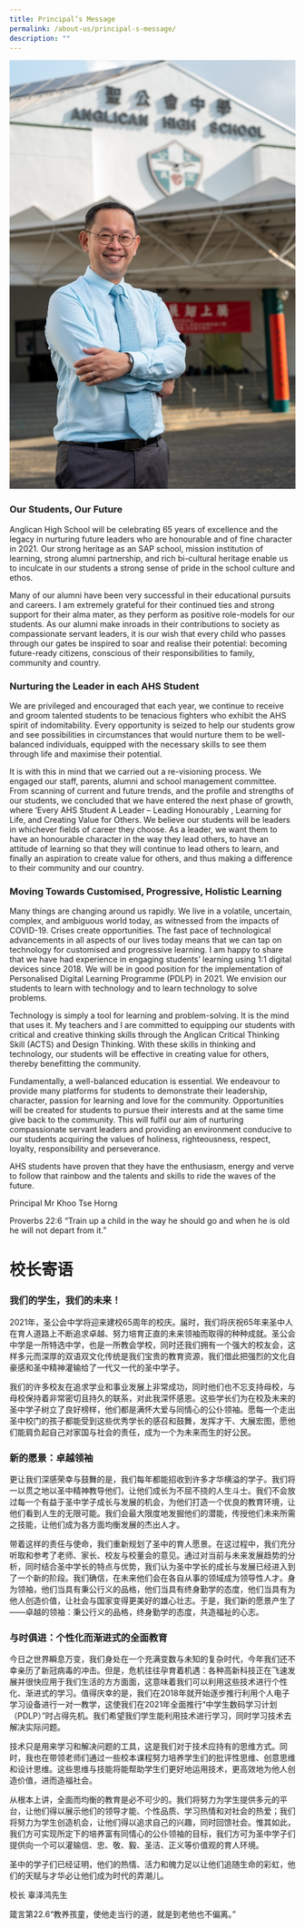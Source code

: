 ```yaml
---
title: Principal’s Message
permalink: /about-us/principal-s-message/
description: ""
---
```




![Principal](/images/About%20us/Principal_Mr_Khoo.jpg)



### Our Students, Our Future
Anglican High School will be celebrating 65 years of excellence and the legacy in nurturing future leaders who are honourable and of fine character in 2021. Our strong heritage as an SAP school, mission institution of learning, strong alumni partnership, and rich bi-cultural heritage enable us to inculcate in our students a strong sense of pride in the school culture and ethos.

Many of our alumni have been very successful in their educational pursuits and careers.  I am extremely grateful for their continued ties and strong support for their alma mater, as they perform as positive role-models for our students. As our alumni make inroads in their contributions to society as compassionate servant leaders, it is our wish that every child who passes through our gates be inspired to soar and realise their potential: becoming future-ready citizens, conscious of their responsibilities to family, community and country.

### Nurturing the Leader in each AHS Student
We are privileged and encouraged that each year, we continue to receive and groom talented students to be tenacious fighters who exhibit the AHS spirit of indomitability. Every opportunity is seized to help our students grow and see possibilities in circumstances that would nurture them to be well-balanced individuals, equipped with the necessary skills to see them through life and maximise their potential.

It is with this in mind that we carried out a re-visioning process. We engaged our staff, parents, alumni and school management committee.  From scanning of current and future trends, and the profile and strengths of our students, we concluded that we have entered the next phase of growth, where ‘Every AHS Student A Leader – Leading Honourably , Learning for Life, and Creating Value for Others.  We believe our students will be leaders in whichever fields of career they choose.  As a leader, we want them to have an honourable character in the way they lead others, to have an attitude of learning so that they will continue to lead others to learn, and finally an aspiration to create value for others, and thus making a difference to their community and our country.

### Moving Towards Customised, Progressive, Holistic Learning
Many things are changing around us rapidly. We live in a volatile, uncertain, complex, and ambiguous world today, as witnessed from the impacts of COVID-19.  Crises create opportunities.  The fast pace of technological advancements in all aspects of our lives today means that we can tap on technology for customised and progressive learning. I am happy to share that we have had experience in engaging students’ learning using 1:1 digital devices since 2018.  We will be in good position for the implementation of Personalised Digital Learning Programme (PDLP) in 2021.  We envision our students to learn with technology and to learn technology to solve problems.

Technology is simply a tool for learning and problem-solving.  It is the mind that uses it.  My teachers and I are committed to equipping our students with critical and creative thinking skills through the Anglican Critical Thinking Skill (ACTS) and Design Thinking.  With these skills in thinking and technology, our students will be effective in creating value for others, thereby benefitting the community.  

Fundamentally, a well-balanced education is essential.  We endeavour to provide many platforms for students to demonstrate their leadership, character, passion for learning and love for the community. Opportunities will be created for students to pursue their interests and at the same time give back to the community. This will fulfil our aim of nurturing compassionate servant leaders and providing an environment conducive to our students acquiring the values of holiness, righteousness, respect, loyalty, responsibility and perseverance.

AHS students have proven that they have the enthusiasm, energy and verve to follow that rainbow and the talents and skills to ride the waves of the future.

Principal
Mr Khoo Tse Horng

Proverbs 22:6 “Train up a child in the way he should go and when he is old he will not depart from it.”



# 校长寄语
### 我们的学生，我们的未来！
2021年，圣公会中学将迎来建校65周年的校庆。届时，我们将庆祝65年来圣中人在育人道路上不断追求卓越、努力培育正直的未来领袖而取得的种种成就。圣公会中学是一所特选中学，也是一所教会学校，同时还我们拥有一个强大的校友会，这样多元而深厚的双语双文化传统是我们宝贵的教育资源，我们借此把强烈的文化自豪感和圣中精神灌输给了一代又一代的圣中学子。

我们的许多校友在追求学业和事业发展上非常成功，同时他们也不忘支持母校，与母校保持着非常密切且持久的联系，对此我深怀感恩。这些学长们为在校及未来的圣中学子树立了良好榜样，他们都是满怀大爱与同情心的公仆领袖。愿每一个走出圣中校门的孩子都能受到这些优秀学长的感召和鼓舞，发挥才干、大展宏图，愿他们能肩负起自己对家国与社会的责任，成为一个为未来而生的好公民。

### 新的愿景：卓越领袖
更让我们深感荣幸与鼓舞的是，我们每年都能招收到许多才华横溢的学子。我们将一以贯之地以圣中精神教导他们，让他们成长为不屈不挠的人生斗士。我们不会放过每一个有益于圣中学子成长与发展的机会，为他们打造一个优良的教育环境，让他们看到人生的无限可能。我们会最大限度地发掘他们的潜能，传授他们未来所需之技能，让他们成为各方面均衡发展的杰出人才。

带着这样的责任与使命，我们重新规划了圣中的育人愿景。在这过程中，我们充分听取和参考了老师、家长、校友与校董会的意见。通过对当前与未来发展趋势的分析，同时结合圣中学长的特点与优势，我们认为圣中学长的成长与发展已经进入到了一个新的阶段。我们确信，在未来他们会在各自从事的领域成为领导性人才。身为领袖，他们当具有秉公行义的品格，他们当具有终身勤学的态度，他们当具有为他人创造价值，让社会与国家变得更美好的雄心壮志。于是，我们新的愿景产生了——卓越的领袖：秉公行义的品格，终身勤学的态度，共造福祉的心志。

### 与时俱进：个性化而渐进式的全面教育
今日之世界瞬息万变，我们身处在一个充满变数与未知的复杂时代，今年我们还不幸亲历了新冠病毒的冲击。但是，危机往往孕育着机遇：各种高新科技正在飞速发展并很快应用于我们生活的方方面面，这意味着我们可以利用这些技术进行个性化、渐进式的学习。值得庆幸的是，我们在2018年就开始逐步推行利用个人电子学习设备进行一对一教学，这使我们在2021年全面推行“中学生数码学习计划（PDLP）”时占得先机。我们希望我们学生能利用技术进行学习，同时学习技术去解决实际问题。

技术只是用来学习和解决问题的工具，这是我们对于技术应持有的思维方式。同时，我也在带领老师们通过一些校本课程努力培养学生们的批评性思维、创意思维和设计思维。这些思维与技能将能帮助学生们更好地运用技术，更高效地为他人创造价值，进而造福社会。

从根本上讲，全面而均衡的教育是必不可少的。我们将努力为学生提供多元的平台，让他们得以展示他们的领导才能、个性品质、学习热情和对社会的热爱；我们将努力为学生创造机会，让他们得以追求自己的兴趣，同时回馈社会。惟其如此，我们方可实现所定下的培养富有同情心的公仆领袖的目标，我们方可为圣中学子们提供向一个可以灌输信、忠、敬、毅、圣洁、正义等价值观的育人环境。

圣中的学子们已经证明，他们的热情、活力和魄力足以让他们追随生命的彩虹，他们的天赋与才华必让他们成为时代的弄潮儿。

校长
辜泽鸿先生

箴言第22.6“教养孩童，使他走当行的道，就是到老他也不偏离。”